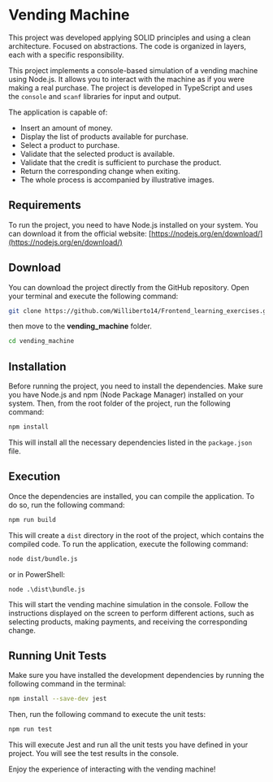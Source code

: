 # Vending Machine

This project was developed applying SOLID principles and using a clean architecture. Focused on abstractions. The code is organized in layers, each with a specific responsibility.

This project implements a console-based simulation of a vending machine using Node.js. It allows you to interact with the machine as if you were making a real purchase. The project is developed in TypeScript and uses the `console` and `scanf` libraries for input and output.

The application is capable of:

- Insert an amount of money.
- Display the list of products available for purchase.
- Select a product to purchase.
- Validate that the selected product is available.
- Validate that the credit is sufficient to purchase the product.
- Return the corresponding change when exiting.
- The whole process is accompanied by illustrative images.

## Requirements

To run the project, you need to have Node.js installed on your system. You can download it from the official website: [https://nodejs.org/en/download/](https://nodejs.org/en/download/)

## Download

You can download the project directly from the GitHub repository. Open your terminal and execute the following command:

```bash
git clone https://github.com/Williberto14/Frontend_learning_exercises.git
```

then move to the **vending_machine** folder.

```bash
cd vending_machine
```

## Installation

Before running the project, you need to install the dependencies. Make sure you have Node.js and npm (Node Package Manager) installed on your system. Then, from the root folder of the project, run the following command:

```bash
npm install
```

This will install all the necessary dependencies listed in the `package.json` file.

## Execution

Once the dependencies are installed, you can compile the application. To do so, run the following command:

```bash
npm run build
```

This will create a `dist` directory in the root of the project, which contains the compiled code. To run the application, execute the following command:

```bash
node dist/bundle.js
```

or in PowerShell:

```pwsh
node .\dist\bundle.js
```

This will start the vending machine simulation in the console. Follow the instructions displayed on the screen to perform different actions, such as selecting products, making payments, and receiving the corresponding change.

## Running Unit Tests

Make sure you have installed the development dependencies by running the following command in the terminal:

```bash
npm install --save-dev jest
```

Then, run the following command to execute the unit tests:

```bash
npm run test
```

This will execute Jest and run all the unit tests you have defined in your project. You will see the test results in the console.

Enjoy the experience of interacting with the vending machine!
